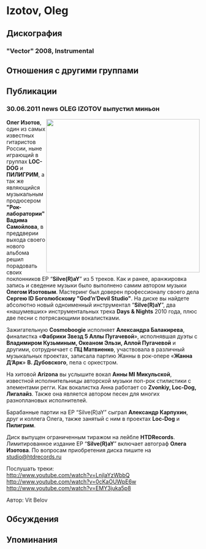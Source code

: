 # Izotov, Oleg



## Дискография

### "Vector" 2008, Instrumental




## Отношения с другими группами


## Публикации

### 30.06.2011 news OLEG IZOTOV выпустил миньон

<P><STRONG><IMG height=400 alt="" hspace=0 src="/images/news_rus/2011.06/19802.jpg" width=400 align=right border=0>Олег Изотов</STRONG>, один из самых известных гитаристов России, ныне играющий в группах <STRONG>LOC-DOG</STRONG> и <STRONG>ПИЛИГРИМ</STRONG>, а так же являющийся музыкальным продюсером <STRONG>"Рок-лаборатории" Вадима Самойлова</STRONG>, в преддверии выхода своего нового альбома решил порадовать своих поклонников EP “<STRONG>Silve(R)aY</STRONG>” из 5 треков. Как и ранее, аранжировка запись и сведение музыки было выполнено самим автором музыки <STRONG>Олегом Изотовым</STRONG>. Мастеринг был доверен профессионалу своего дела <STRONG>Сергею ID Боголюбскому "God’n’Devil Studio"</STRONG>. На диске вы найдете абсолютно новый одноименный инструментал “<STRONG>Silve(R)aY</STRONG>”, два «нашумевших» инструментальных трека <STRONG>Days & Nights</STRONG> 2010 года, плюс две песни с потрясающими вокалистками.</P>
<P>Зажигательную <STRONG>Cosmoboogie</STRONG> исполняет <STRONG>Александра Балакирева</STRONG>, финалистка «<STRONG>Фабрики Звезд 5 Аллы Пугачевой</STRONG>», исполнявшая дуэты с <STRONG>Владимиром Кузьминым, Океаном Эльзи, Аллой Пугачевой</STRONG> и другими, сотрудничает с <STRONG>ПЦ Матвиенко</STRONG>, участвовала в различный музыкальных проектах, записала партию Жанны в рок-опере «<STRONG>Жанна Д’Арк</STRONG>» <STRONG>В. Дубовского</STRONG>, пела с оркестром.</P>
<P>На хитовой <STRONG>Arizona</STRONG> вы услышите вокал <STRONG>Анны MI Микульской</STRONG>, известной исполнительницы авторской музыки поп-рок стилистики с элементами регги. Как вокалистка Анна работает со <STRONG>Zvonkiy, Loc-Dog, Лигалайз</STRONG>. Также она является автором песен для многих разноплановых исполнителей.</P>
<P>Барабанные партии на EP “Silve(R)aY” сыграл <STRONG>Александр Карпухин</STRONG>, друг и коллега Олега, также занятый с ним в проектах <STRONG>Loc-Dog</STRONG> и <STRONG>Пилигрим</STRONG>.</P>
<P>Диск выпущен ограниченным тиражом на лейбле <STRONG>HTDRecords</STRONG>. Лимитированное издание EP “<STRONG>Silve(R)aY</STRONG>” включает автограф <STRONG>Олега Изотова</STRONG>. По вопросам приобретения диска пишите на <A href="mailto:studio@htdrecords.ru">studio@htdrecords.ru</A></P>
<P>Послушать треки:<BR><A href="http://www.youtube.com/watch?v=LnjlaYzWbbQ">http://www.youtube.com/watch?v=LnjlaYzWbbQ</A><BR><A href="http://www.youtube.com/watch?v=0cKaOUWpE6w">http://www.youtube.com/watch?v=0cKaOUWpE6w</A><BR><A href="http://www.youtube.com/watch?v=EMY3juka5p8">http://www.youtube.com/watch?v=EMY3juka5p8</A></P>
Автор: Vit Belov


## Обсуждения


## Упоминания

